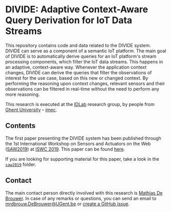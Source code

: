 # DIVIDE: Adaptive Context-Aware Query Derivation for IoT Data Streams

This repository contains code and data related to the DIVIDE system. DIVIDE can serve as a component of a semantic IoT platform. The main goal of DIVIDE is to automatically derive queries for an IoT platform's stream processing components, which filter the IoT data streams. This happens in an adaptive, context-aware way. Whenever the application context changes, DIVIDE can derive the queries that filter the observations of interest for the use case, based on this new or changed context. By performing the reasoning upon context changes, relevant sensors and their observations can be filtered in real-time without the need to perform any more reasoning.

This research is executed at the [IDLab](http://idlab.technology) research group, by people from [Ghent University](https://www.ugent.be/en) – [imec](https://www.imec-int.com/en/home).

## Contents

The first paper presenting the DIVIDE system has been published through the 1st International Workshop on Sensors and Actuators on the Web ([SAW2019](http://saw.gitlab.emse.fr/2019/)) at [ISWC 2019](https://iswc2019.semanticweb.org/). This paper can be found [here](http://ceur-ws.org/Vol-2549/article-01.pdf).

If you are looking for supporting material for this paper, take a look in the [`saw2019`](saw2019) folder.

## Contact
 
The main contact person directly involved with this research is [Mathias De Brouwer](https://www.linkedin.com/in/mathiasdebrouwer/). In case of any remarks or questions, you can send an email to [mrdbrouw.DeBrouwer@UGent.be](mailto:mrdbrouw.DeBrouwer@UGent.be) or [create a GitHub issue](../../issues/new).
